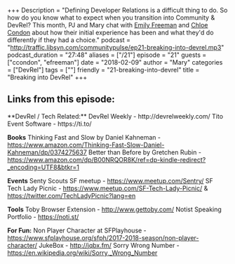 +++
Description = "Defining Developer Relations is a difficult thing to do. So how do you know what to expect when you transition into Community & DevRel? This month, PJ and Mary chat with [Emily Freeman](https://twitter.com/editingemily) and [Chloe Condon](https://twitter.com/ChloeCondon) about how their initial experience has been and what they'd do differently if they had a choice."
podcast = "http://traffic.libsyn.com/communitypulse/ep21-breaking-into-devrel.mp3"
podcast_duration = "27:48"
aliases = ["/21"]
episode = "21"
guests = ["ccondon", "efreeman"]
date = "2018-02-09"
author = "Mary"
categories = ["DevRel"]
tags = [""]
friendly = "21-breaking-into-devrel"
title = "Breaking into DevRel"
+++

<h2>Links from this episode:</h2>
**DevRel / Tech Related:**
DevRel Weekly - http://devrelweekly.com/
Tito Event Software - https://ti.to/

**Books**
Thinking Fast and Slow by Daniel Kahneman - https://www.amazon.com/Thinking-Fast-Slow-Daniel-Kahneman/dp/0374275637
Better than Before by Gretchen Rubin - https://www.amazon.com/dp/B00NRQOR8K/ref=dp-kindle-redirect?_encoding=UTF8&btkr=1

**Events**
Senty Scouts SF meetup - https://www.meetup.com/Sentry/
SF Tech Lady Picnic - https://www.meetup.com/SF-Tech-Lady-Picnic/ & https://twitter.com/TechLadyPicnic?lang=en

**Tools**
Toby Browser Extension - http://www.gettoby.com/
Notist Speaking Portfolio - https://noti.st/

**For Fun:**
Non Player Character at SFPlayhouse - https://www.sfplayhouse.org/sfph/2017-2018-season/non-player-character/
JukeBox - http://jqbx.fm/
Sorry Wrong Number - https://en.wikipedia.org/wiki/Sorry,_Wrong_Number
